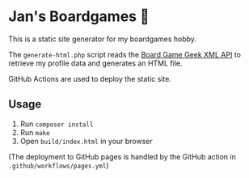 # Jan's Boardgames 🎲

This is a static site generator for my boardgames hobby.

The `generate-html.php` script reads the [Board Game Geek XML API](https://boardgamegeek.com/wiki/page/BGG_XML_API2) to retrieve my profile data and generates an HTML file.

GitHub Actions are used to deploy the static site.

## Usage

1. Run `composer install`
2. Run `make`
3. Open `build/index.html` in your browser

(The deployment to GitHub pages is handled by the GitHub action in `.github/workflows/pages.yml`)